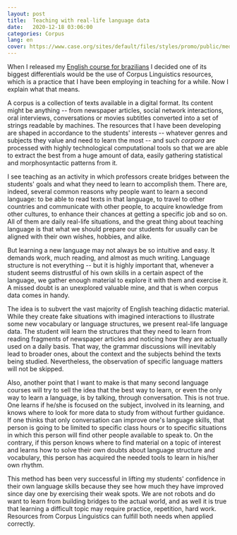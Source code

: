 ```yaml
---
layout: post
title:  Teaching with real-life language data
date:   2020-12-18 03:06:00
categories: Corpus
lang: en
cover: https://www.case.org/sites/default/files/styles/promo/public/media/image/MARAPR20_ChangingtheConversation_Hero.png?itok=ed92vRLP
---
```


When I released my [English course for brazilians](/aprenda-ingles) I decided one of its biggest differentials would be the use of Corpus Linguistics resources, which is a practice that I have been employing in teaching for a while. Now I explain what that means.

A corpus is a collection of texts available in a digital format. Its content might be anything -- from newspaper articles, social network interactions, oral interviews, conversations or movies subtitles converted into a set of strings readable by machines. The resources that I have been developing are shaped in accordance to the students' interests -- whatever genres and subjects they value and need to learn the most -- and such *corpora* are processed with highly technological computational tools so that we are able to extract the best from a huge amount of data, easily gathering statistical and morphosyntactic patterns from it.

I see teaching as an activity in which professors create bridges between the students' goals and what they need to learn to accomplish them. There are, indeed, several common reasons why people want to learn a second language: to be able to read texts in that language, to travel to other countries and communicate with other people, to acquire knowledge from other cultures, to enhance their chances at getting a specific job and so on. All of them are daily real-life situations, and the great thing about teaching language is that what we should prepare our students for usually can be aligned with their own wishes, hobbies, and alike.

But learning a new language may not always be so intuitive and easy. It demands work, much reading, and almost as much writing. Language structure is not everything -- but it is highly important that, whenever a student seems distrustful of his own skills in a certain aspect of the language, we gather enough material to explore it with them and exercise it. A missed doubt is an unexplored valuable mine, and that is when corpus data comes in handy.

The idea is to subvert the vast majority of English teaching didactic material. While they create fake situations with imagined interactions to illustrate some new vocabulary or language structures, we present real-life language data. The student will learn the structures that they need to learn from reading fragments of newspaper articles and noticing how they are actually used on a daily basis. That way, the grammar discussions will inevitably lead to broader ones, about the context and the subjects behind the texts being studied. Nevertheless, the observation of specific language matters will not be skipped.

Also, another point that I want to make is that many second language courses will try to sell the idea that the best way to learn, or even the only way to learn a language, is by talking, through conversation. This is not true. One learns if he/she is focused on the subject, involved in its learning, and knows where to look for more data to study from without further guidance. If one thinks that only conversation can improve one's language skills, that person is going to be limited to specific class hours or to specific situations in which this person will find other people available to speak to. On the contrary, if this person knows where to find material on a topic of interest and learns how to solve their own doubts about language structure and vocabulary, this person has acquired the needed tools to learn in his/her own rhythm.

This method has been very successful in lifting my students' confidence in their own language skills because they see how much they have improved since day one by exercising their weak spots. We are not robots and do want to learn from building bridges to the actual world, and as well it is true that learning a difficult topic may require practice, repetition, hard work. Resources from Corpus Linguistics can fulfill both needs when applied correctly.